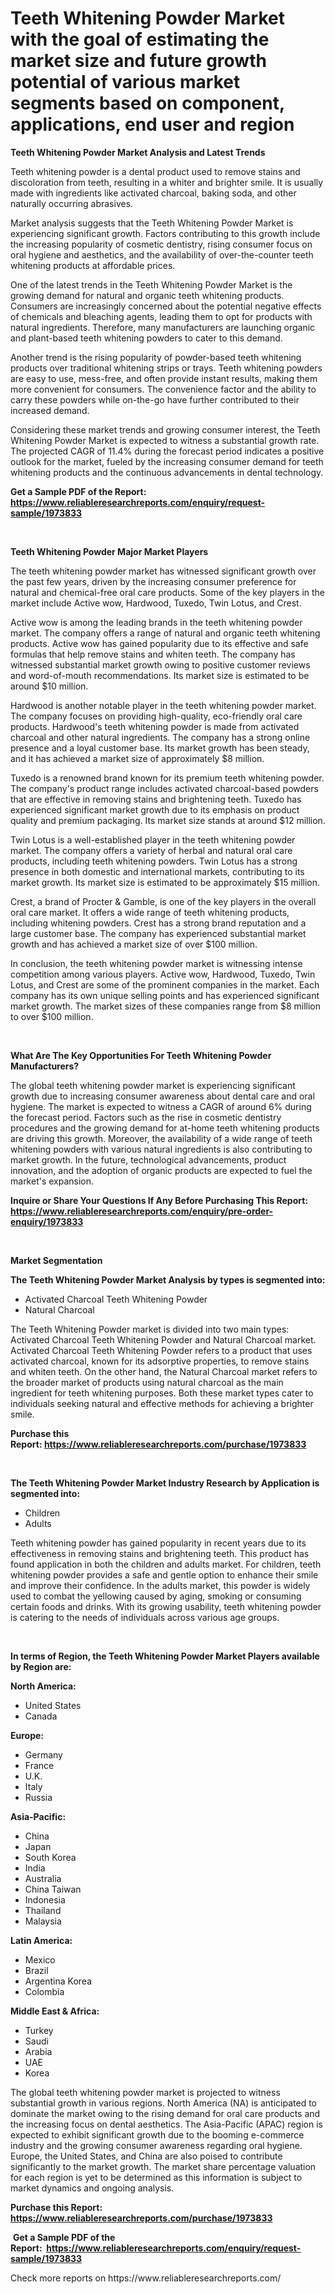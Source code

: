 <p><h1>Teeth Whitening Powder Market with the goal of estimating the market size and future growth potential of various market segments based on component, applications, end user and region</h1></p><p><strong>Teeth Whitening Powder Market Analysis and Latest Trends</strong></p>
<p><p>Teeth whitening powder is a dental product used to remove stains and discoloration from teeth, resulting in a whiter and brighter smile. It is usually made with ingredients like activated charcoal, baking soda, and other naturally occurring abrasives.</p><p>Market analysis suggests that the Teeth Whitening Powder Market is experiencing significant growth. Factors contributing to this growth include the increasing popularity of cosmetic dentistry, rising consumer focus on oral hygiene and aesthetics, and the availability of over-the-counter teeth whitening products at affordable prices.</p><p>One of the latest trends in the Teeth Whitening Powder Market is the growing demand for natural and organic teeth whitening products. Consumers are increasingly concerned about the potential negative effects of chemicals and bleaching agents, leading them to opt for products with natural ingredients. Therefore, many manufacturers are launching organic and plant-based teeth whitening powders to cater to this demand.</p><p>Another trend is the rising popularity of powder-based teeth whitening products over traditional whitening strips or trays. Teeth whitening powders are easy to use, mess-free, and often provide instant results, making them more convenient for consumers. The convenience factor and the ability to carry these powders while on-the-go have further contributed to their increased demand.</p><p>Considering these market trends and growing consumer interest, the Teeth Whitening Powder Market is expected to witness a substantial growth rate. The projected CAGR of 11.4% during the forecast period indicates a positive outlook for the market, fueled by the increasing consumer demand for teeth whitening products and the continuous advancements in dental technology.</p></p>
<p><strong>Get a Sample PDF of the Report:&nbsp; <a href="https://www.reliableresearchreports.com/enquiry/request-sample/1973833">https://www.reliableresearchreports.com/enquiry/request-sample/1973833</a></strong></p>
<p>&nbsp;</p>
<p><strong>Teeth Whitening Powder Major Market Players</strong></p>
<p><p>The teeth whitening powder market has witnessed significant growth over the past few years, driven by the increasing consumer preference for natural and chemical-free oral care products. Some of the key players in the market include Active wow, Hardwood, Tuxedo, Twin Lotus, and Crest.</p><p>Active wow is among the leading brands in the teeth whitening powder market. The company offers a range of natural and organic teeth whitening products. Active wow has gained popularity due to its effective and safe formulas that help remove stains and whiten teeth. The company has witnessed substantial market growth owing to positive customer reviews and word-of-mouth recommendations. Its market size is estimated to be around $10 million.</p><p>Hardwood is another notable player in the teeth whitening powder market. The company focuses on providing high-quality, eco-friendly oral care products. Hardwood's teeth whitening powder is made from activated charcoal and other natural ingredients. The company has a strong online presence and a loyal customer base. Its market growth has been steady, and it has achieved a market size of approximately $8 million.</p><p>Tuxedo is a renowned brand known for its premium teeth whitening powder. The company's product range includes activated charcoal-based powders that are effective in removing stains and brightening teeth. Tuxedo has experienced significant market growth due to its emphasis on product quality and premium packaging. Its market size stands at around $12 million.</p><p>Twin Lotus is a well-established player in the teeth whitening powder market. The company offers a variety of herbal and natural oral care products, including teeth whitening powders. Twin Lotus has a strong presence in both domestic and international markets, contributing to its market growth. Its market size is estimated to be approximately $15 million.</p><p>Crest, a brand of Procter & Gamble, is one of the key players in the overall oral care market. It offers a wide range of teeth whitening products, including whitening powders. Crest has a strong brand reputation and a large customer base. The company has experienced substantial market growth and has achieved a market size of over $100 million.</p><p>In conclusion, the teeth whitening powder market is witnessing intense competition among various players. Active wow, Hardwood, Tuxedo, Twin Lotus, and Crest are some of the prominent companies in the market. Each company has its own unique selling points and has experienced significant market growth. The market sizes of these companies range from $8 million to over $100 million.</p></p>
<p>&nbsp;</p>
<p><strong>What Are The Key Opportunities For Teeth Whitening Powder Manufacturers?</strong></p>
<p><p>The global teeth whitening powder market is experiencing significant growth due to increasing consumer awareness about dental care and oral hygiene. The market is expected to witness a CAGR of around 6% during the forecast period. Factors such as the rise in cosmetic dentistry procedures and the growing demand for at-home teeth whitening products are driving this growth. Moreover, the availability of a wide range of teeth whitening powders with various natural ingredients is also contributing to market growth. In the future, technological advancements, product innovation, and the adoption of organic products are expected to fuel the market's expansion.</p></p>
<p><strong>Inquire or Share Your Questions If Any Before Purchasing This Report: <a href="https://www.reliableresearchreports.com/enquiry/pre-order-enquiry/1973833">https://www.reliableresearchreports.com/enquiry/pre-order-enquiry/1973833</a></strong></p>
<p>&nbsp;</p>
<p><strong>Market Segmentation</strong></p>
<p><strong>The Teeth Whitening Powder Market Analysis by types is segmented into:</strong></p>
<p><ul><li>Activated Charcoal Teeth Whitening Powder</li><li>Natural Charcoal</li></ul></p>
<p><p>The Teeth Whitening Powder market is divided into two main types: Activated Charcoal Teeth Whitening Powder and Natural Charcoal market. Activated Charcoal Teeth Whitening Powder refers to a product that uses activated charcoal, known for its adsorptive properties, to remove stains and whiten teeth. On the other hand, the Natural Charcoal market refers to the broader market of products using natural charcoal as the main ingredient for teeth whitening purposes. Both these market types cater to individuals seeking natural and effective methods for achieving a brighter smile.</p></p>
<p><strong>Purchase this Report:&nbsp;<a href="https://www.reliableresearchreports.com/purchase/1973833">https://www.reliableresearchreports.com/purchase/1973833</a></strong></p>
<p>&nbsp;</p>
<p><strong>The Teeth Whitening Powder Market Industry Research by Application is segmented into:</strong></p>
<p><ul><li>Children</li><li>Adults</li></ul></p>
<p><p>Teeth whitening powder has gained popularity in recent years due to its effectiveness in removing stains and brightening teeth. This product has found application in both the children and adults market. For children, teeth whitening powder provides a safe and gentle option to enhance their smile and improve their confidence. In the adults market, this powder is widely used to combat the yellowing caused by aging, smoking or consuming certain foods and drinks. With its growing usability, teeth whitening powder is catering to the needs of individuals across various age groups.</p></p>
<p>&nbsp;</p>
<p><strong>In terms of Region, the Teeth Whitening Powder Market Players available by Region are:</strong></p>
<p>
    <p> <strong> North America: </strong>
        <ul>
            <li>United States</li>
            <li>Canada</li>
        </ul>
        </p> 
    <p> <strong> Europe: </strong>
        <ul>
            <li>Germany</li>
            <li>France</li>
            <li>U.K.</li>
            <li>Italy</li>
            <li>Russia</li>
        </ul>
        </p> 
    <p> <strong> Asia-Pacific: </strong>
        <ul>
            <li>China</li>
            <li>Japan</li>
            <li>South Korea</li>
            <li>India</li>
            <li>Australia</li>
            <li>China Taiwan</li>
            <li>Indonesia</li>
            <li>Thailand</li>
            <li>Malaysia</li>
        </ul>
        </p> 
    <p> <strong> Latin America: </strong>
        <ul>
            <li>Mexico</li>
            <li>Brazil</li>
            <li>Argentina Korea</li>
            <li>Colombia</li>
        </ul>
        </p> 
    <p> <strong> Middle East & Africa: </strong>
        <ul>
            <li>Turkey</li>
            <li>Saudi</li>
            <li>Arabia</li>
            <li>UAE</li>
            <li>Korea</li>
        </ul>
    </p>
    </p>
<p><p>The global teeth whitening powder market is projected to witness substantial growth in various regions. North America (NA) is anticipated to dominate the market owing to the rising demand for oral care products and the increasing focus on dental aesthetics. The Asia-Pacific (APAC) region is expected to exhibit significant growth due to the booming e-commerce industry and the growing consumer awareness regarding oral hygiene. Europe, the United States, and China are also poised to contribute significantly to the market growth. The market share percentage valuation for each region is yet to be determined as this information is subject to market dynamics and ongoing analysis.</p></p>
<p><strong>Purchase this Report: <a href="https://www.reliableresearchreports.com/purchase/1973833">https://www.reliableresearchreports.com/purchase/1973833</a></strong></p>
<p>&nbsp;<strong>Get a Sample PDF of the Report:&nbsp;&nbsp;<a href="https://www.reliableresearchreports.com/enquiry/request-sample/1973833">https://www.reliableresearchreports.com/enquiry/request-sample/1973833</a></strong></p>
<p><strong></strong></p>
<p>Check more reports on https://www.reliableresearchreports.com/</p>